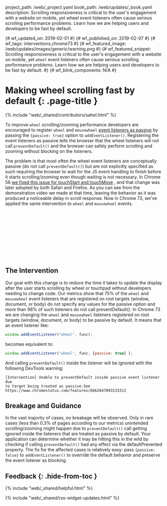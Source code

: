 project_path: /web/_project.yaml book_path: /web/updates/_book.yaml description: Scrolling responsiveness is critical to the user's engagement with a website on mobile, yet wheel event listeners often cause serious scrolling performance problems. Learn how we are helping users and developers to be fast by default.

{# wf_updated_on: 2019-02-01 #} {# wf_published_on: 2019-02-07 #} {# wf_tags: interventions,chrome73 #} {# wf_featured_image: /web/updates/images/generic/warning.png #} {# wf_featured_snippet: Scrolling responsiveness is critical to the user's engagement with a website on mobile, yet `wheel` event listeners often cause serious scrolling performance problems. Learn how we are helping users and developers to be fast by default. #} {# wf_blink_components: N/A #}

# Making wheel scrolling fast by default {: .page-title }

{% include "web/_shared/contributors/sahel.html" %}

To improve `wheel` scrolling/zooming performance developers are encouraged to register `wheel` and `mousewheel` [event listeners as passive](/web/updates/2016/06/passive-event-listeners) by passing the `{passive: true}` option to `addEventListener()`. Registering the event listeners as passive tells the browser that the wheel listeners will not call `preventDefault()` and the browser can safely perform scrolling and zooming without blocking on the listeners.

The problem is that most often the wheel event listeners are conceptually passive (do not call `preventDefault()`) but are not explicitly specified as such requiring the browser to wait for the JS event handling to finish before it starts scrolling/zooming even though waiting is not necessary. In Chrome 56 [we fixed this issue for touchStart and touchMove](/web/updates/2017/01/scrolling-intervention) , and that change was later adopted by both Safari and Firefox. As you can see from the demonstration video we made at that time, leaving the behavior as it was produced a noticeable delay in scroll response. Now in Chrome 73, we've applied the same intervention to `wheel` and `mousewheel` events.

<div class="video-wrapper">
  <iframe class="devsite-embedded-youtube-video" data-video-id="65VMej8n23A"
          data-autohide="1" data-showinfo="0" frameborder="0" allowfullscreen>
  </iframe>
</div>

## The Intervention

Our goal with this change is to reduce the time it takes to update the display after the user starts scrolling by wheel or touchpad without developers needing to change code. Our metrics show that 75% of the `wheel` and `mousewheel` event listeners that are registered on root targets (window, document, or body) do not specify any values for the passive option and more than 98% of such listeners do not call preventDefault(). In Chrome 73 we are changing the `wheel` and `mousewheel` listeners registered on root targets (window, document, or body) to be passive by default. It means that an event listener like:

```js
window.addEventListener("wheel", func);
```

becomes equivalent to:

```js
window.addEventListener("wheel", func, {passive: true} );
```

And calling `preventDefault()` inside the listener will be ignored with the following DevTools warning:

    [Intervention] Unable to preventDefault inside passive event listener due
    to target being treated as passive.See https://www.chromestatus.com/features/6662647093133312
    

## Breakage and Guidance

In the vast majority of cases, no breakage will be observed. Only in rare cases (less than 0.3% of pages according to our metrics) unintended scrolling/zooming might happen due to `preventDefault()` call getting ignored inside the listeners that are treated as passive by default. Your application can determine whether it may be hitting this in the wild by checking if calling `preventDefault()` had any effect via the defaultPrevented property. The fix for the affected cases is relatively easy: pass `{passive: false}` to `addEventListener()` to override the default behavior and preserve the event listener as blocking.

## Feedback {: .hide-from-toc }

{% include "web/_shared/helpful.html" %}

<div class="clearfix"></div>

{% include "web/_shared/rss-widget-updates.html" %}